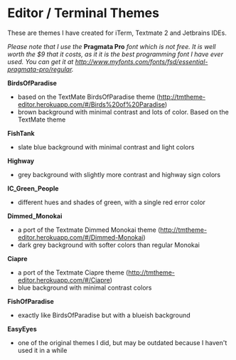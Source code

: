 Editor / Terminal Themes    
======

These are themes I have created for iTerm, Textmate 2 and Jetbrains IDEs. 

*Please note that I use the* **Pragmata Pro** *font which is not free. It is well worth the $9 that it costs, as it it is the best programming font I have ever used. You can get it at http://www.myfonts.com/fonts/fsd/essential-pragmata-pro/regular.*

**BirdsOfParadise**
  - based on the TextMate BirdsOfParadise theme (http://tmtheme-editor.herokuapp.com/#/Birds%20of%20Paradise)
  - brown background with minimal contrast and lots of color. Based on the TextMate theme

**FishTank**
  - slate blue background with minimal contrast and light colors

**Highway**
  - grey background with slightly more contrast and highway sign colors

**IC_Green_People**
  - different hues and shades of green, with a single red error color

**Dimmed_Monokai**
  - a port of the Textmate Dimmed Monokai theme (http://tmtheme-editor.herokuapp.com/#/Dimmed-Monokai)
  - dark grey background with softer colors than regular Monokai

**Ciapre**
  - a port of the Textmate Ciapre theme (http://tmtheme-editor.herokuapp.com/#/Ciapre)
  - blue background with minimal contrast colors

**FishOfParadise**
  - exactly like BirdsOfParadise but with a blueish background

**EasyEyes**
  - one of the original themes I did, but may be outdated because I haven't used it in a while
